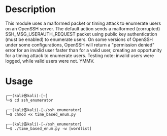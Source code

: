 # Description
This module uses a malformed packet or timing attack to enumerate users on an OpenSSH server. The default action sends a malformed (corrupted) SSH_MSG_USERAUTH_REQUEST packet using public key authentication (must be enabled) to enumerate users. On some versions of OpenSSH under some configurations, OpenSSH will return a "permission denied" error for an invalid user faster than for a valid user, creating an opportunity for a timing attack to enumerate users. Testing note: invalid users were logged, while valid users were not. YMMV.

# Usage
```
┌──(kali㉿kali)-[~]
└─$ cd ssh_enumerator

┌──(kali㉿kali)-[~/ssh_enumerator]
└─$ chmod +x time_based_enum.py 

┌──(kali㉿kali)-[~/ssh_enumerator]
└─$ ./time_based_enum.py -w [wordlist]
```
